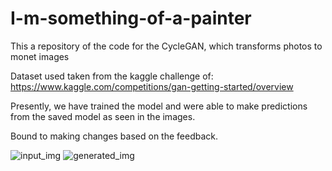 # I-m-something-of-a-painter
This a repository of the code for the CycleGAN, which transforms photos to monet images

Dataset used taken from the kaggle challenge of: https://www.kaggle.com/competitions/gan-getting-started/overview

Presently, we have trained the model and were able to make predictions from the saved model as seen in the images.

Bound to making changes based on the feedback.

![input_img](https://github.com/user-attachments/assets/56d11b78-5356-4086-8c65-f12699ce4914) 
![generated_img](https://github.com/user-attachments/assets/bc975db4-c122-4d52-9031-b50250a89ed7)
